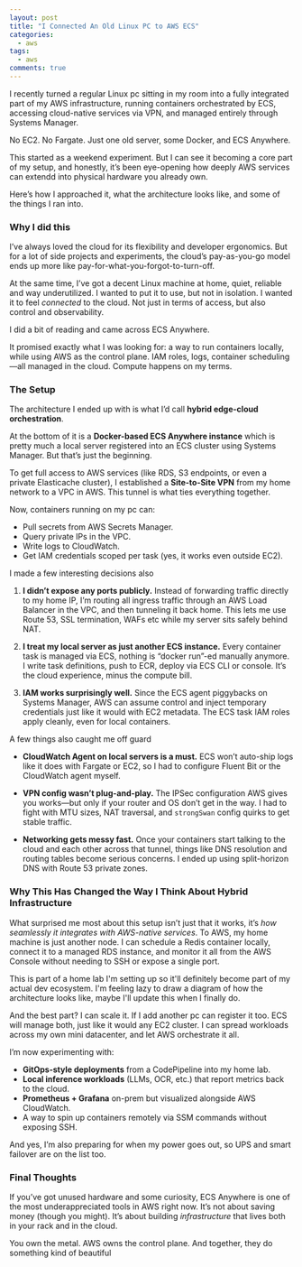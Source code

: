 ```yaml
---
layout: post
title: "I Connected An Old Linux PC to AWS ECS"
categories:
  - aws
tags:
  - aws
comments: true
---
```



I recently turned a regular Linux pc sitting in my room into a fully integrated part of my AWS infrastructure, running containers orchestrated by ECS, accessing cloud-native services via VPN, and managed entirely through Systems Manager.

No EC2. No Fargate. Just one old server, some Docker, and ECS Anywhere.

This started as a weekend experiment. But I can see it becoming a core part of my setup, and honestly, it’s been eye-opening how deeply AWS services can extendd into physical hardware you already own.

Here’s how I approached it, what the architecture looks like, and some of the things I ran into.

### Why I did this

I’ve always loved the cloud for its flexibility and developer ergonomics. But for a lot of side projects and experiments, the cloud’s pay-as-you-go model ends up more like pay-for-what-you-forgot-to-turn-off.

At the same time, I’ve got a decent Linux machine at home, quiet, reliable and way underutilized. I wanted to put it to use, but not in isolation. I wanted it to feel *connected* to the cloud. Not just in terms of access, but also control and observability.

I did a bit of reading and came across ECS Anywhere.

It promised exactly what I was looking for: a way to run containers locally, while using AWS as the control plane. IAM roles, logs, container scheduling—all managed in the cloud. Compute happens on my terms.

### The Setup

The architecture I ended up with is what I’d call **hybrid edge-cloud orchestration**.

At the bottom of it is a **Docker-based ECS Anywhere instance** which is pretty much a local server registered into an ECS cluster using Systems Manager. But that’s just the beginning.

To get full access to AWS services (like RDS, S3 endpoints, or even a private Elasticache cluster), I established a **Site-to-Site VPN** from my home network to a VPC in AWS. This tunnel is what ties everything together.

Now, containers running on my pc can:

* Pull secrets from AWS Secrets Manager.
* Query private IPs in the VPC.
* Write logs to CloudWatch.
* Get IAM credentials scoped per task (yes, it works even outside EC2).

I made a few interesting decisions also

1. **I didn’t expose any ports publicly.**
   Instead of forwarding traffic directly to my home IP, I’m routing all ingress traffic through an AWS Load Balancer in the VPC, and then tunneling it back home. This lets me use Route 53, SSL termination, WAFs etc while my server sits safely behind NAT.

2. **I treat my local server as just another ECS instance.**
   Every container task is managed via ECS, nothing is “docker run”-ed manually anymore. I write task definitions, push to ECR, deploy via ECS CLI or console. It’s the cloud experience, minus the compute bill.

3. **IAM works surprisingly well.**
   Since the ECS agent piggybacks on Systems Manager, AWS can assume control and inject temporary credentials just like it would with EC2 metadata. The ECS task IAM roles apply cleanly, even for local containers.


A few things also caught me off guard

* **CloudWatch Agent on local servers is a must.**
  ECS won’t auto-ship logs like it does with Fargate or EC2, so I had to configure Fluent Bit or the CloudWatch agent myself.

* **VPN config wasn’t plug-and-play.**
  The IPSec configuration AWS gives you works—but only if your router and OS don’t get in the way. I had to fight with MTU sizes, NAT traversal, and `strongSwan` config quirks to get stable traffic.

* **Networking gets messy fast.**
  Once your containers start talking to the cloud and each other across that tunnel, things like DNS resolution and routing tables become serious concerns. I ended up using split-horizon DNS with Route 53 private zones.


### Why This Has Changed the Way I Think About Hybrid Infrastructure

What surprised me most about this setup isn’t just that it works, it’s *how seamlessly it integrates with AWS-native services*. To AWS, my home machine is just another node. I can schedule a Redis container locally, connect it to a managed RDS instance, and monitor it all from the AWS Console without needing to SSH or expose a single port.

This is part of a home lab I'm setting up so it'll definitely become part of my actual dev ecosystem. I'm feeling lazy to draw a diagram of how the architecture looks like, maybe I'll update this when I finally do.

And the best part? I can scale it. If I add another pc can register it too. ECS will manage both, just like it would any EC2 cluster. I can spread workloads across my own mini datacenter, and let AWS orchestrate it all.


I’m now experimenting with:

* **GitOps-style deployments** from a CodePipeline into my home lab.
* **Local inference workloads** (LLMs, OCR, etc.) that report metrics back to the cloud.
* **Prometheus + Grafana** on-prem but visualized alongside AWS CloudWatch.
* A way to spin up containers remotely via SSM commands without exposing SSH.

And yes, I’m also preparing for when my power goes out, so UPS and smart failover are on the list too.


### Final Thoughts

If you’ve got unused hardware and some curiosity, ECS Anywhere is one of the most underappreciated tools in AWS right now. It’s not about saving money (though you might). It’s about building *infrastructure* that lives both in your rack and in the cloud.

You own the metal. AWS owns the control plane. And together, they do something kind of beautiful
